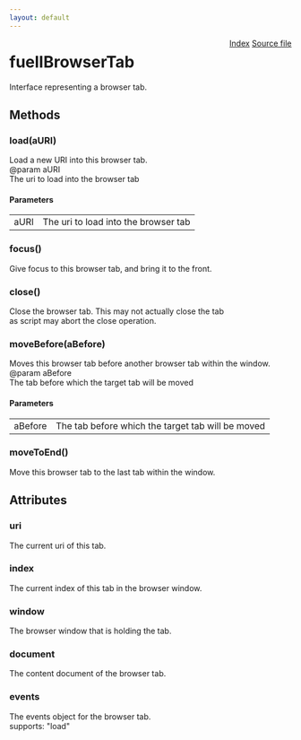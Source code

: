 ```yaml
---
layout: default
---
```

<div class='links' style='float:right'><a href="../index.html">Index</a>
<a href="http://dxr.mozilla.org/mozilla-central/source/browser/fuel/fuelIApplication.idl">Source file</a>
</div>

# fuelIBrowserTab #
  
Interface representing a browser tab.  
  

## Methods ##

### load(aURI) ###
  
Load a new URI into this browser tab.  
@param   aURI  
         The uri to load into the browser tab  
  

#### Parameters ####

<table>

<tr>
<td>aURI</td>
<td>         The uri to load into the browser tab  
</td>
</tr>

</table>

### focus() ###
  
Give focus to this browser tab, and bring it to the front.  
  

### close() ###
  
Close the browser tab. This may not actually close the tab  
as script may abort the close operation.  
  

### moveBefore(aBefore) ###
  
Moves this browser tab before another browser tab within the window.  
@param   aBefore  
         The tab before which the target tab will be moved  
  

#### Parameters ####

<table>

<tr>
<td>aBefore</td>
<td>         The tab before which the target tab will be moved  
</td>
</tr>

</table>

### moveToEnd() ###
  
Move this browser tab to the last tab within the window.  
  

## Attributes ##

### uri ###
  
The current uri of this tab.  
  

### index ###
  
The current index of this tab in the browser window.  
  

### window ###
  
The browser window that is holding the tab.  
  

### document ###
  
The content document of the browser tab.  
  

### events ###
  
The events object for the browser tab.  
supports: "load"  
  
